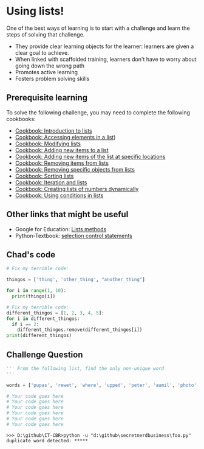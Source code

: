 # Using lists!

One of the best ways of learning is to start with a challenge and learn the steps of solving that challenge.

* They provide clear learning objects for the learner: learners are given a clear goal to achieve. 
* When linked with scaffolded training, learners don't have to worry about going down the wrong path
* Promotes active learning 
* Fosters problem solving skills

## Prerequisite learning

To solve the following challenge, you may need to complete the following cookbooks:

* [Cookbook: Introduction to lists](../../cookbook/python/foundations/foundations.introductions.md)
* [Cookbook: Accessing elements in a list](../../cookbook/python/foundations/foundations.lists.accessing_elements_in_list.md))
* [Cookbook: Modifying lists](../../cookbook/python/foundations/foundations.lists.modifying_lists.md)
* [Cookbook: Adding new items to a list](../../cookbook/python/foundations/foundations.lists.add_item_at_index.md)
* [Cookbook: Adding new items of the list at specific locations](../../cookbook/python/foundations/foundations.lists.add_item_at_index.md)
* [Cookbook: Removing items from lists](../../cookbook/python/foundations/foundations.lists.remove_item.md)
* [Cookbook: Removing specific objects from lists](../../cookbook/python/foundations/foundations.lists.remove_specific_item.md)
* [Cookbook: Sorting lists](../../cookbook/python/foundations/foundations.lists.sorting.md)
* [Cookbook: Iteration and lists](../../cookbook/python/foundations/foundations.lists.iterating.md)
* [Cookbook: Creating lists of numbers dynamically](../../cookbook/python/foundations/foundations.lists.dynamic_list_generation.md)
* [Cookbook: Using conditions in lists](../../cookbook/python/foundations/foundations.lists.conditions_in_lists.md)

## Other links that might be useful

* Google for Education: [Lists methods](https://developers.google.com/edu/python/lists)  
* Python-Textbook: [selection control statements](https://python-textbok.readthedocs.io/en/1.0/Selection_Control_Statements.html)

## Chad's code


```python
# Fix my terrible code: 

thingos = ['thing', 'other_thing', "another_thing"]

for i in range(1, 10):
  print(thingo[i])
```

```python
# Fix my terrible code: 
different_thingos = [1, 2, 3, 4, 5]:
for i in different_thingos: 
  if i == 2:
    different_thingos.remove(different_thingos[i])
print(different_thingos)
```

## Challenge Question

```python
''' From the following list, find the only non-unique word
'''

words = ['pupas', 'rewet', 'where', 'upped', 'peter', 'aumil', 'photo', 'azyms', 'kydst', 'reifs', 'quoys', 'theft', 'regia', 'poral', 'miles', 'quare', 'lynes', 'qualy', 'weeke', 'pudgy', 'serve', 'muton', 'kadis', 'agree', 'pleas', 'satyr', 'cotes', 'shark', 'weeis', 'moile', 'gnarl', 'whins', 'cloke', 'siler', 'doggy', 'soyuz', 'dandy', 'crepy', 'moria', 'rarks', 'belli', 'waled', 'goody', 'spiel', 'zaire', 'waffs', 'eruct', 'pownd', 'octet', 'embar', 'stirk', 'dorse', 'acned', 'rotty', 'lense', 'roule', 'jumar', 'kinda', 'rekey', 'tragu', 'draco', 'cardi', 'keema', 'mirrs', 'kyudo', 'yeeds', 'potes', 'japer', 'evegs', 'diary', 'disas', 'sorra', 'plain', 'yonny', 'alkos', 'mante', 'chout', 'metol', 'symar', 'fards', 'dukka', 'murva', 'recon', 'takht', 'twyer', 'gawks', 'hunky', 'spelk', 'fibro', 'pohed', 'perky', 'readd', 'muntu', 'tiros', 'takhi', 'vexes', 'cezve', 'derth', 'gompa', 'ocrea', 'lores', 'spait', 'malmy', 'graze', 'dobes', 'villa', 'ysame', 'inapt', 'nonic', 'sitka', 'aboon', 'clash', 'rotls', 'psych', 'abacs', 'bunts', 'heald', 'trunk', 'ships', 'wembs', 'khafs', 'feast', 'smith', 'commo', 'grens', 'nelly', 'stean', 'ahent', 'rakia', 'wiled', 'aloft', 'abrim', 'plumy', 'sadis', 'alien', 'blite', 'filks', 'womyn', 'vexes', 'forza', 'calmy', 'altho', 'huies', 'happi', 'molvi', 'drive', 'gyver', 'gites', 'algas', 'mesic', 'swads', 'memic', 'campi', 'ranns', 'pores', 'inwit', 'demit', 'matts', 'voces', 'wasts', 'dreed', 'hammy', 'mauvy', 'helot', 'peepe', 'sarir', 'shoud', 'ioras', 'shule', 'arith', 'katis', 'rejas', 'jakie', 'xolos', 'oaker', 'renne', 'agars', 'rings', 'clank', 'bonce', 'combe', 'lader', 'ergon', 'rowts', 'wavey', 'angas', 'civil', 'dente', 'petar', 'vrous', 'woosh', 'mihas', 'tuxes', 'horme', 'rudes', 'grays', 'mooks', 'calps', 'flamy', 'mardy', 'mudra', 'aguna', 'speld', 'jalap', 'apism', 'shako', 'scuta', 'jetes', 'yites', 'lindy', 'ebbet', 'binit', 'nodal', 'tabus', 'sagum', 'croci', 'unfix', 'kawau', 'dhals', 'pubis', 'maqui', 'brast', 'mivvy', 'sekos', 'yates', 'clunk', 'loner', 'yewen', 'lewis', 'rebuy', 'kivas', 'taxer', 'dinlo', 'sokes', 'pesos', 'maill', 'slorm', 'raddy', 'wolds', 'poppy', 'scant', 'forel', 'sluts', 'glory', 'aahed', 'ajiva', 'ommel', 'slink', 'kreef', 'throb', 'vibey', 'bitts', 'grant', 'dunce', 'ebike', 'fight', 'clips', 'golly', 'scram', 'swags', 'deare', 'sitch', 'towsy', 'jurel', 'deair', 'paler', 'puses', 'ouped', 'stots', 'sedum', 'pixie', 'natto', 'joual', 'routh', 'renin', 'xebec', 'guile', 'soyas', 'pheer', 'yabas', 'galed', 'races', 'lesbo', 'bides', 'lance', 'ngaka', 'venge', 'rasas', 'rykes', 'aread', 'putas', 'curia', 'alpha', 'edged', 'spirt', 'virgo', 'girns', 'trams', 'binal', 'punks', 'forby', 'seine', 'iodic', 'swash', 'lises', 'duads', 'hibas', 'derma', 'cauda', 'knish', 'kojis', 'rucks', 'artsy', 'risus', 'gambs', 'mvule', 'quims', 'facia', 'sheen', 'armil', 'gursh', 'dagga', 'nucin', 'limma', 'deign', 'yoghs', 'unzip', 'karks', 'acute', 'lubed', 'byres', 'hokas', 'swarm', 'hangi', 'clack', 'tunds', 'tacet', 'sonne', 'femic', 'leery', 'gulfy', 'tided', 'usnea', 'povos', 'nkosi', 'funny', 'ahead', 'beigy', 'dazer', 'pecia', 'yowed', 'mowed', 'rains', 'oriel', 'whipt', 'duply', 'until', 'votes', 'nanty', 'arias', 'devot', 'gayly', 'jougs', 'drums', 'tawie', 'plouk', 'bafta', 'pryan', 'drone', 'keaki', 'cools', 'ouzos', 'daynt', 'zinke', 'peeps', 'pheon', 'erugo', 'lurry', 'waded', 'boats', 'toged', 'meaty', 'knaur', 'vouge', 'humph', 'rines', 'boody', 'tinty', 'khaya', 'fossa', 'reefs', 'prime', 'phooh', 'mells', 'skirr', 'chows', 'hijab', 'falsy', 'misky', 'sorex', 'stude', 'cocky', 'burry', 'talon', 'doest', 'ezine', 'ratos', 'orixa', 'avise', 'drink', 'panni', 'ycond', 'faena', 'cusps', 'wilds', 'dares', 'unsex', 'mogue', 'fillo', 'pusle', 'fixed', 'stunk', 'clour', 'nisus', 'swizz', 'peach', 'lymes', 'weedy', 'wizes', 'roomy', 'retia', 'debur', 'wispy', 'prune', 'kapow', 'flawy', 'judge', 'dural', 'anear', 'merge', 'techy', 'verve', 'whity', 'spats', 'subak', 'wider', 'links', 'purer', 'sapan', 'brick', 'canes', 'duroc', 'milly', 'super', 'lehrs', 'ouzel', 'lotah', 'weils', 'oaten', 'kacks', 'crwth', 'scats', 'spree', 'aking', 'afore', 'sport', 'hoary', 'kawed', 'rokes', 'bands', 'knule', 'wizzo', 'catch', 'pinto', 'vints', 'pikas', 'loams', 'huhus', 'pirls', 'fitly', 'these', 'toeas', 'fytte', 'chads', 'refis', 'cunny', 'ureas', 'anise', 'nudie', 'decay', 'score', 'nalas', 'brame', 'lomas', 'medii', 'bices', 'hiked', 'flame', 'munts', 'rages']

# Your code goes here
# Your code goes here
# Your code goes here
# Your code goes here
# Your code goes here
# Your code goes here
```

```shell
>>> D:\github\IT-CBR>python -u "d:\github\secretnerdbusiness\foo.py"
duplicate word detected: *****
```